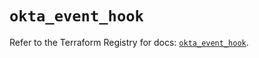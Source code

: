 # `okta_event_hook`

Refer to the Terraform Registry for docs: [`okta_event_hook`](https://registry.terraform.io/providers/okta/okta/4.11.1/docs/resources/event_hook).
